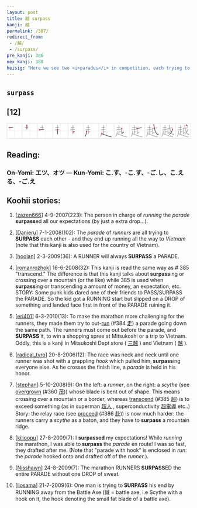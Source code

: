 ```yaml
---
layout: post
title: 越 surpass
kanji: 越
permalink: /387/
redirect_from:
 - /越/
 - /surpass/
pre_kanji: 386
nex_kanji: 388
heisig: "Here we see two <i>parades</i> in competition, each trying to <b>surpass</b> the other by <i>running</i> at high speed from one town to the next. Note the little &quot;hook&quot; at the end of the first stroke of the element for <i>parade</i>. This is the ONLY time it appears like this in the kanji treated in this book."
---
```


## `surpass`

## [12]

<div class="stroke"><img src="../images/E8B68A.png" /></div>

## Reading:

### On-Yomi: エツ、オツ &mdash; Kun-Yomi: こ.す、-こ.す、-ご.し、こ.える、-ご.え

## Koohii stories:

1) [<a href="http://kanji.koohii.com/profile/zazen666">zazen666</a>] 4-9-2007(223): The person in charge of <em>running</em> the <em>parade</em><strong> surpass</strong>ed all our expectations (by just a extra drop...). 

2) [<a href="http://kanji.koohii.com/profile/Danieru">Danieru</a>] 7-1-2008(102): The <em>parade</em> of <em>runners</em> are all trying to<strong> SURPASS</strong> each other - and they end up running all the way to <em>Vietnam</em> (note that this kanji is also used for the country of Vietnam). 

3) [<a href="http://kanji.koohii.com/profile/hoolan">hoolan</a>] 2-3-2009(36): A RUNNER will always<strong> SURPASS</strong> a PARADE. 

4) [<a href="http://kanji.koohii.com/profile/romanrozhok">romanrozhok</a>] 16-6-2008(32): This kanji is read the same way as # 385 &quot;transcend.&quot; The difference is that this kanji talks about<strong> surpass</strong>ing or crossing over a mountain (or the like) while 385 is used when<strong> surpass</strong>ing or transcending a amount of money, an expectation, etc. STORY: Some punk kids dared one of their friends to PASS/SURPASS the PARADE. So the kid got a RUNNING start but slipped on a DROP of something and landed face first in front of the PARADE ruining it. 

5) [<a href="http://kanji.koohii.com/profile/eri401">eri401</a>] 6-3-2010(13): To make the marathon more challenging for the runners, they made them try to out-<a href="../384">run</a> <span class="index">(#384 <a href="http://jisho.org/kanji/details/走">走</a>)</span> a parade going down the same path. The runners must come out before the parade, and<strong> SURPASS</strong> it, to win a shopping spree at Mitsukoshi or a trip to Vietnam. Oddly, this is a kanji in Mitsukoshi Dept store (  <a href="http://jisho.org/kanji/details/三越">三越</a>  ) and Vietnam (  <a href="http://jisho.org/kanji/details/越">越</a>  ). 

6) [<a href="http://kanji.koohii.com/profile/radical_tyro">radical_tyro</a>] 20-8-2006(12): The race was neck and neck until one runner was shot with a grappling <em>hook</em> which pulled him,<strong> surpass</strong>ing everyone else. As he crosses the finish line, a <em>parade</em> is held in his honor. 

7) [<a href="http://kanji.koohii.com/profile/stephan">stephan</a>] 5-10-2008(9): On the left: a <em>runner</em>, on the right: a <em>scythe</em> (see <a href="../360">overgrown</a> <span class="index">(#360 <a href="http://jisho.org/kanji/details/茂">茂</a>)</span>) whose blade is bent out of shape. This means crossing over a mountain or a border, whereas <a href="../385">transcend</a> <span class="index">(#385 <a href="http://jisho.org/kanji/details/超">超</a>)</span> is to exceed something (as in superman   <a href="http://jisho.org/kanji/details/超人">超人</a>  , superconductivity   <a href="http://jisho.org/kanji/details/超電導">超電導</a>   etc..) Story: the relay race (see <a href="../386">proceed</a> <span class="index">(#386 <a href="http://jisho.org/kanji/details/赴">赴</a>)</span>) is now much harder: the runners carry a <em>scythe</em> as a baton, and they have to <strong>surpass</strong> a mountain ridge. 

8) [<a href="http://kanji.koohii.com/profile/kilioopu">kilioopu</a>] 27-8-2009(7): I <strong>surpassed</strong> my expectations! While <em>running</em> the marathon, I was able to<strong> surpass</strong> the <em>parade</em> en route! I was so fast, they drafted after me. (Note that &quot;parade with hook&quot; is enclosed in <em>run</em>: the <em>parade</em> hooked onto and drafted off of the <em>runner</em>.). 

9) [<a href="http://kanji.koohii.com/profile/Nisshawn">Nisshawn</a>] 24-8-2009(7): The marathon RUNNERS<strong> SURPASS</strong>ED the entire PARADE without one DROP of sweat. 

10) [<a href="http://kanji.koohii.com/profile/liosama">liosama</a>] 21-7-2009(6): One man is trying to<strong> SURPASS</strong> his end by RUNNING away from the Battle Axe (鉞 = battle axe, i.e Scythe with a hook on it, the hook denoting the small fat blade of a battle axe). 
